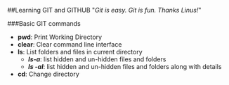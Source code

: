 ##Learning GIT and GITHUB"*Git is easy. Git is fun. Thanks Linus!*" ###Basic GIT commands* __pwd__: Print Working Directory* __clear__: Clear command line interface* **ls**: List folders and files in current directory	- **_ls-a_**: list hidden and un-hidden files and folders	- ***ls -al***: list hidden and un-hidden files and folders along with details* __cd__: Change directory	